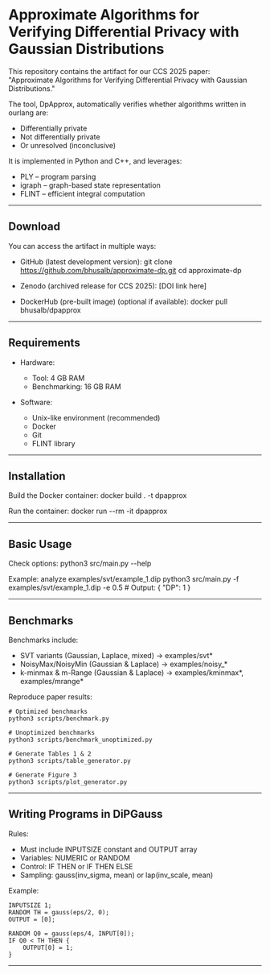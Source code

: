 # Approximate Algorithms for Verifying Differential Privacy with Gaussian Distributions

This repository contains the artifact for our CCS 2025 paper:  
"Approximate Algorithms for Verifying Differential Privacy with Gaussian Distributions."

The tool, DpApprox, automatically verifies whether algorithms written in ourlang are:
- Differentially private
- Not differentially private
- Or unresolved (inconclusive)

It is implemented in Python and C++, and leverages:
- PLY – program parsing
- igraph – graph-based state representation
- FLINT – efficient integral computation

---

## Download

You can access the artifact in multiple ways:

- GitHub (latest development version):
    git clone https://github.com/bhusalb/approximate-dp.git
    cd approximate-dp

- Zenodo (archived release for CCS 2025): [DOI link here]

- DockerHub (pre-built image) (optional if available):
    docker pull bhusalb/dpapprox

---

## Requirements

- Hardware:
  - Tool: 4 GB RAM
  - Benchmarking: 16 GB RAM

- Software:
  - Unix-like environment (recommended)
  - Docker
  - Git
  - FLINT library

---

## Installation

Build the Docker container:
    docker build . -t dpapprox

Run the container:
    docker run --rm -it dpapprox

---

## Basic Usage

Check options:
    python3 src/main.py --help

Example: analyze examples/svt/example_1.dip
    python3 src/main.py -f examples/svt/example_1.dip -e 0.5
    # Output: { "DP": 1 }

---

## Benchmarks

Benchmarks include:
- SVT variants (Gaussian, Laplace, mixed) → examples/svt*
- NoisyMax/NoisyMin (Gaussian & Laplace) → examples/noisy_*
- k-minmax & m-Range (Gaussian & Laplace) → examples/kminmax*, examples/mrange*

Reproduce paper results:

    # Optimized benchmarks
    python3 scripts/benchmark.py

    # Unoptimized benchmarks
    python3 scripts/benchmark_unoptimized.py

    # Generate Tables 1 & 2
    python3 scripts/table_generator.py

    # Generate Figure 3
    python3 scripts/plot_generator.py

---

## Writing Programs in DiPGauss

Rules:
- Must include INPUTSIZE constant and OUTPUT array
- Variables: NUMERIC or RANDOM
- Control: IF THEN or IF THEN ELSE
- Sampling: gauss(inv_sigma, mean) or lap(inv_scale, mean)

Example:

    INPUTSIZE 1;
    RANDOM TH = gauss(eps/2, 0);
    OUTPUT = [0];

    RANDOM Q0 = gauss(eps/4, INPUT[0]);
    IF Q0 < TH THEN {
        OUTPUT[0] = 1;
    }

---

[//]: # (## Citation)

[//]: # ()
[//]: # (If you use this artifact in your research, please cite our CCS 2025 paper:)

[//]: # ()
[//]: # (    @inproceedings{bhusal2025approximate,)

[//]: # (      title={Approximate Algorithms for Verifying Differential Privacy with Gaussian Distributions},)

[//]: # (      author={Bhusal, Bishnu and Chadha, Rohit and Sistla, A. Prasad and Viswanathan, Mahesh},)

[//]: # (      booktitle={Proceedings of the 2025 ACM SIGSAC Conference on Computer and Communications Security},)

[//]: # (      year={2025},)

[//]: # (      publisher={ACM})

[//]: # (    })

[//]: # ()
[//]: # (---)

[//]: # (## License)

[//]: # ()
[//]: # (This project is licensed under the MIT License - see the LICENSE file for details.)
